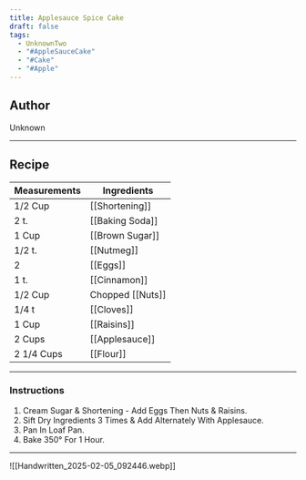 ```yaml
---
title: Applesauce Spice Cake
draft: false
tags:
  - UnknownTwo
  - "#AppleSauceCake"
  - "#Cake"
  - "#Apple"
---
```

## Author
Unknown
___
## Recipe

| Measurements | Ingredients               |
| :----------- | ------------------------- |
| 1/2 Cup            | [[Shortening]]            |
| 2 t.             | [[Baking Soda]]          |
| 1 Cup             | [[Brown Sugar]]           |
| 1/2 t.           | [[Nutmeg]]                |
| 2                 | [[Eggs]]                  |
| 1 t.             | [[Cinnamon]]              |
| 1/2 Cup           | Chopped [[Nuts]]         |
| 1/4 t            | [[Cloves]]                |
| 1 Cup             | [[Raisins]]               |
| 2 Cups           | [[Applesauce]]              |
| 2 1/4 Cups        | [[Flour]]                 |
___
### Instructions
1. Cream Sugar & Shortening - Add Eggs Then Nuts & Raisins.
2. Sift Dry Ingredients 3 Times & Add Alternately With Applesauce.
3. Pan In Loaf Pan.
4. Bake 350° For 1 Hour.
___
![[Handwritten_2025-02-05_092446.webp]]